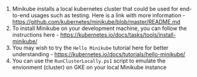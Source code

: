 1. Minikube installs a local kubernetes cluster that could be used for end-to-end usages such as testing. Here is a link with more information - https://github.com/kubernetes/minikube/blob/master/README.md
2. To install Minikube on your development machine, you can follow the instructions here - https://kubernetes.io/docs/tasks/tools/install-minikube/
3. You may wish to try the `Hello Minikube` tutorial here for better understanding - https://kubernetes.io/docs/tutorials/hello-minikube/
4. You can use the `RunClusterLocally.ps1` script to emulate the envionment (cluster) on GKE on your local Minikube instance
